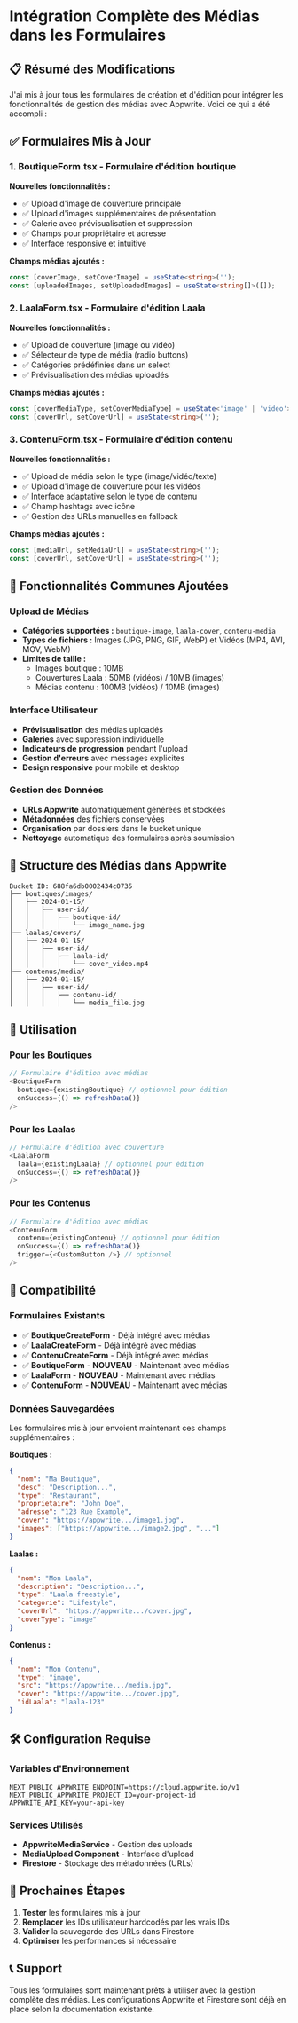 # Intégration Complète des Médias dans les Formulaires

## 📋 Résumé des Modifications

J'ai mis à jour tous les formulaires de création et d'édition pour intégrer les fonctionnalités de gestion des médias avec Appwrite. Voici ce qui a été accompli :

## ✅ Formulaires Mis à Jour

### 1. **BoutiqueForm.tsx** - Formulaire d'édition boutique
**Nouvelles fonctionnalités :**
- ✅ Upload d'image de couverture principale
- ✅ Upload d'images supplémentaires de présentation
- ✅ Galerie avec prévisualisation et suppression
- ✅ Champs pour propriétaire et adresse
- ✅ Interface responsive et intuitive

**Champs médias ajoutés :**
```typescript
const [coverImage, setCoverImage] = useState<string>('');
const [uploadedImages, setUploadedImages] = useState<string[]>([]);
```

### 2. **LaalaForm.tsx** - Formulaire d'édition Laala
**Nouvelles fonctionnalités :**
- ✅ Upload de couverture (image ou vidéo)
- ✅ Sélecteur de type de média (radio buttons)
- ✅ Catégories prédéfinies dans un select
- ✅ Prévisualisation des médias uploadés

**Champs médias ajoutés :**
```typescript
const [coverMediaType, setCoverMediaType] = useState<'image' | 'video'>('image');
const [coverUrl, setCoverUrl] = useState<string>('');
```

### 3. **ContenuForm.tsx** - Formulaire d'édition contenu
**Nouvelles fonctionnalités :**
- ✅ Upload de média selon le type (image/vidéo/texte)
- ✅ Upload d'image de couverture pour les vidéos
- ✅ Interface adaptative selon le type de contenu
- ✅ Champ hashtags avec icône
- ✅ Gestion des URLs manuelles en fallback

**Champs médias ajoutés :**
```typescript
const [mediaUrl, setMediaUrl] = useState<string>('');
const [coverUrl, setCoverUrl] = useState<string>('');
```

## 🔧 Fonctionnalités Communes Ajoutées

### Upload de Médias
- **Catégories supportées :** `boutique-image`, `laala-cover`, `contenu-media`
- **Types de fichiers :** Images (JPG, PNG, GIF, WebP) et Vidéos (MP4, AVI, MOV, WebM)
- **Limites de taille :** 
  - Images boutique : 10MB
  - Couvertures Laala : 50MB (vidéos) / 10MB (images)
  - Médias contenu : 100MB (vidéos) / 10MB (images)

### Interface Utilisateur
- **Prévisualisation** des médias uploadés
- **Galeries** avec suppression individuelle
- **Indicateurs de progression** pendant l'upload
- **Gestion d'erreurs** avec messages explicites
- **Design responsive** pour mobile et desktop

### Gestion des Données
- **URLs Appwrite** automatiquement générées et stockées
- **Métadonnées** des fichiers conservées
- **Organisation** par dossiers dans le bucket unique
- **Nettoyage** automatique des formulaires après soumission

## 📁 Structure des Médias dans Appwrite

```
Bucket ID: 688fa6db0002434c0735
├── boutiques/images/
│   ├── 2024-01-15/
│   │   ├── user-id/
│   │   │   ├── boutique-id/
│   │   │   │   └── image_name.jpg
├── laalas/covers/
│   ├── 2024-01-15/
│   │   ├── user-id/
│   │   │   ├── laala-id/
│   │   │   │   └── cover_video.mp4
├── contenus/media/
│   ├── 2024-01-15/
│   │   ├── user-id/
│   │   │   ├── contenu-id/
│   │   │   │   └── media_file.jpg
```

## 🚀 Utilisation

### Pour les Boutiques
```typescript
// Formulaire d'édition avec médias
<BoutiqueForm 
  boutique={existingBoutique} // optionnel pour édition
  onSuccess={() => refreshData()} 
/>
```

### Pour les Laalas
```typescript
// Formulaire d'édition avec couverture
<LaalaForm 
  laala={existingLaala} // optionnel pour édition
  onSuccess={() => refreshData()} 
/>
```

### Pour les Contenus
```typescript
// Formulaire d'édition avec médias
<ContenuForm 
  contenu={existingContenu} // optionnel pour édition
  onSuccess={() => refreshData()}
  trigger={<CustomButton />} // optionnel
/>
```

## 🔄 Compatibilité

### Formulaires Existants
- ✅ **BoutiqueCreateForm** - Déjà intégré avec médias
- ✅ **LaalaCreateForm** - Déjà intégré avec médias  
- ✅ **ContenuCreateForm** - Déjà intégré avec médias
- ✅ **BoutiqueForm** - **NOUVEAU** - Maintenant avec médias
- ✅ **LaalaForm** - **NOUVEAU** - Maintenant avec médias
- ✅ **ContenuForm** - **NOUVEAU** - Maintenant avec médias

### Données Sauvegardées
Les formulaires mis à jour envoient maintenant ces champs supplémentaires :

**Boutiques :**
```json
{
  "nom": "Ma Boutique",
  "desc": "Description...",
  "type": "Restaurant",
  "proprietaire": "John Doe",
  "adresse": "123 Rue Example",
  "cover": "https://appwrite.../image1.jpg",
  "images": ["https://appwrite.../image2.jpg", "..."]
}
```

**Laalas :**
```json
{
  "nom": "Mon Laala",
  "description": "Description...",
  "type": "Laala freestyle",
  "categorie": "Lifestyle",
  "coverUrl": "https://appwrite.../cover.jpg",
  "coverType": "image"
}
```

**Contenus :**
```json
{
  "nom": "Mon Contenu",
  "type": "image",
  "src": "https://appwrite.../media.jpg",
  "cover": "https://appwrite.../cover.jpg",
  "idLaala": "laala-123"
}
```

## 🛠️ Configuration Requise

### Variables d'Environnement
```env
NEXT_PUBLIC_APPWRITE_ENDPOINT=https://cloud.appwrite.io/v1
NEXT_PUBLIC_APPWRITE_PROJECT_ID=your-project-id
APPWRITE_API_KEY=your-api-key
```

### Services Utilisés
- **AppwriteMediaService** - Gestion des uploads
- **MediaUpload Component** - Interface d'upload
- **Firestore** - Stockage des métadonnées (URLs)

## 🎯 Prochaines Étapes

1. **Tester** les formulaires mis à jour
2. **Remplacer** les IDs utilisateur hardcodés par les vrais IDs
3. **Valider** la sauvegarde des URLs dans Firestore
4. **Optimiser** les performances si nécessaire

## 📞 Support

Tous les formulaires sont maintenant prêts à utiliser avec la gestion complète des médias. Les configurations Appwrite et Firestore sont déjà en place selon la documentation existante.